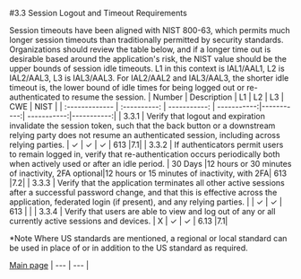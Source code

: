 #3.3 Session Logout and Timeout Requirements

Session timeouts have been aligned with NIST 800-63, which permits much longer session timeouts than traditionally permitted by security standards. Organizations should review the table below, and if a longer time out is desirable based around the application's risk, the NIST value should be the upper bounds of session idle timeouts. L1 in this context is IAL1/AAL1, L2 is IAL2/AAL3, L3 is IAL3/AAL3. For IAL2/AAL2 and IAL3/AAL3, the shorter idle timeout is, the lower bound of idle times for being logged out or re-authenticated to resume the session.
| Number       | Description     | L1    		| L2         | L3 		   | CWE		| NIST		 |
| :------------- | :----------: | -----------: | -----------:|-----------:| -----------:|-----------:|
| 3.3.1 | Verify that logout and expiration invalidate the session token, such that the back button or a downstream relying party does not resume an authenticated session, including across relying parties.  | ✓	 | ✓   | ✓   | 613 |7.1|
| 3.3.2 | If authenticators permit users to remain logged in, verify that re-authentication occurs periodically both when actively used or after an idle period.  | 30 Days  |12 hours or 30 minutes of inactivity, 2FA optional|12 hours or 15 minutes of inactivity, with 2FA| 613 |7.2|
| 3.3.3 | Verify that the application terminates all other active sessions after a successful password change, and that this is effective across the application, federated login (if present), and any relying parties. | 	 | ✓   | ✓   | 613 |  |
| 3.3.4 | Verify that users are able to view and log out of any or all currently active sessions and devices. | X 	 | ✓   | ✓   | 6.13 |7.1|


*Note
Where US standards are mentioned, a regional or local standard can be used in place of or in addition to the US standard as required.

[Main page](../README.md) 
| --- | --- |
